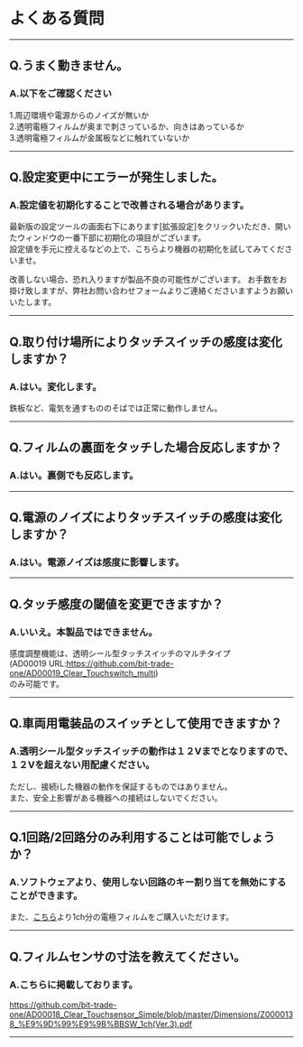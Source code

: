 # よくある質問
---

## Q.うまく動きません。

### A.以下をご確認ください

1.周辺環境や電源からのノイズが無いか  
2.透明電極フィルムが奥まで刺さっているか、向きはあっているか  
3.透明電極フィルムが金属板などに触れていないか  

---

## Q.設定変更中にエラーが発生しました。

### A.設定値を初期化することで改善される場合があります。

最新版の設定ツールの画面右下にあります[拡張設定]をクリックいただき、開いたウィンドウの一番下部に初期化の項目がございます。  
設定値を手元に控えるなどの上で、こちらより機器の初期化を試してみてくださいませ。  

改善しない場合、恐れ入りますが製品不良の可能性がございます。 
お手数をお掛け致しますが、弊社お問い合わせフォームよりご連絡くださいますようお願いいたします。

---

## Q.取り付け場所によりタッチスイッチの感度は変化しますか？  

### A.はい。変化します。  
鉄板など、電気を通すもののそばでは正常に動作しません。

---

## Q.フィルムの裏面をタッチした場合反応しますか？

### A.はい。裏側でも反応します。

---

## Q.電源のノイズによりタッチスイッチの感度は変化しますか？

### A.はい。電源ノイズは感度に影響します。

---

## Q.タッチ感度の閾値を変更できますか？

### A.いいえ。本製品ではできません。
感度調整機能は、透明シール型タッチスイッチのマルチタイプ  
(AD00019 URL:https://github.com/bit-trade-one/AD00019_Clear_Touchswitch_multi)  
のみ可能です。  

---

## Q.車両用電装品のスイッチとして使用できますか？

### A.透明シール型タッチスイッチの動作は１２Vまでとなりますので、１２Vを超えない用配慮ください。

ただし、接続iした機器の動作を保証するものではありません。  
また、安全上影響がある機器への接続はしないでください。  

---

## Q.1回路/2回路分のみ利用することは可能でしょうか？

### A.ソフトウェアより、使用しない回路のキー割り当てを無効にすることができます。

また、[こちら](https://btoshop.jp/products/pp00004)より1ch分の電極フィルムをご購入いただけます。


---

## Q.フィルムセンサの寸法を教えてください。

### A.こちらに掲載しております。

https://github.com/bit-trade-one/AD00018_Clear_Touchsensor_Simple/blob/master/Dimensions/Z0000138_%E9%9D%99%E9%9B%BBSW_1ch(Ver.3).pdf

---
